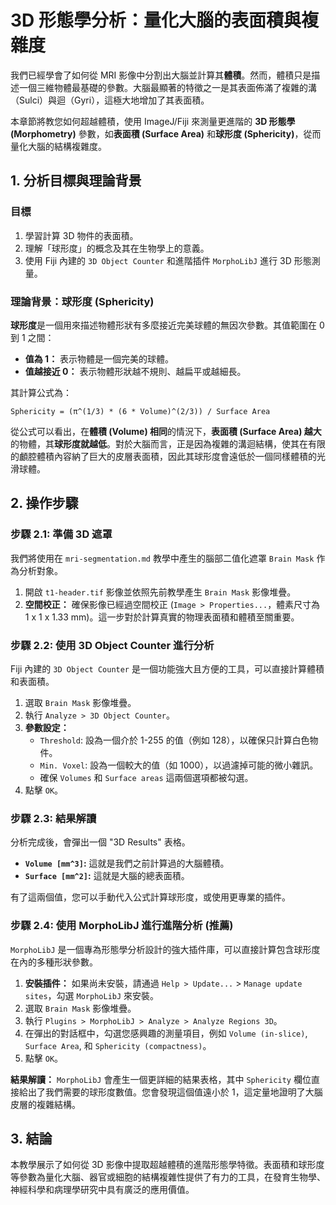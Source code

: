 # 3D 形態學分析：量化大腦的表面積與複雜度

我們已經學會了如何從 MRI 影像中分割出大腦並計算其**體積**。然而，體積只是描述一個三維物體最基礎的參數。大腦最顯著的特徵之一是其表面佈滿了複雜的溝（Sulci）與迴（Gyri），這極大地增加了其表面積。

本章節將教您如何超越體積，使用 ImageJ/Fiji 來測量更進階的 **3D 形態學 (Morphometry)** 參數，如**表面積 (Surface Area)** 和**球形度 (Sphericity)**，從而量化大腦的結構複雜度。

## 1. 分析目標與理論背景

### 目標

1.  學習計算 3D 物件的表面積。
2.  理解「球形度」的概念及其在生物學上的意義。
3.  使用 Fiji 內建的 `3D Object Counter` 和進階插件 `MorphoLibJ` 進行 3D 形態測量。

### 理論背景：球形度 (Sphericity)

**球形度**是一個用來描述物體形狀有多麼接近完美球體的無因次參數。其值範圍在 0 到 1 之間：
-   **值為 1：** 表示物體是一個完美的球體。
-   **值越接近 0：** 表示物體形狀越不規則、越扁平或越細長。

其計算公式為：

`Sphericity = (π^(1/3) * (6 * Volume)^(2/3)) / Surface Area`

從公式可以看出，在**體積 (Volume) 相同**的情況下，**表面積 (Surface Area) 越大**的物體，其**球形度就越低**。對於大腦而言，正是因為複雜的溝迴結構，使其在有限的顱腔體積內容納了巨大的皮層表面積，因此其球形度會遠低於一個同樣體積的光滑球體。

## 2. 操作步驟

### 步驟 2.1: 準備 3D 遮罩

我們將使用在 `mri-segmentation.md` 教學中產生的腦部二值化遮罩 `Brain Mask` 作為分析對象。

1.  開啟 `t1-header.tif` 影像並依照先前教學產生 `Brain Mask` 影像堆疊。
2.  **空間校正：** 確保影像已經過空間校正 (`Image > Properties...`，體素尺寸為 1 x 1 x 1.33 mm)。這一步對於計算真實的物理表面積和體積至關重要。

### 步驟 2.2: 使用 3D Object Counter 進行分析

Fiji 內建的 `3D Object Counter` 是一個功能強大且方便的工具，可以直接計算體積和表面積。

1.  選取 `Brain Mask` 影像堆疊。
2.  執行 `Analyze > 3D Object Counter`。
3.  **參數設定：**
    *   `Threshold`: 設為一個介於 1-255 的值（例如 128），以確保只計算白色物件。
    *   `Min. Voxel`: 設為一個較大的值（如 1000），以過濾掉可能的微小雜訊。
    *   確保 `Volumes` 和 `Surface areas` 這兩個選項都被勾選。
4.  點擊 `OK`。

### 步驟 2.3: 結果解讀

分析完成後，會彈出一個 "3D Results" 表格。

-   **`Volume [mm^3]`:** 這就是我們之前計算過的大腦體積。
-   **`Surface [mm^2]`:** 這就是大腦的總表面積。

有了這兩個值，您可以手動代入公式計算球形度，或使用更專業的插件。

### 步驟 2.4: 使用 MorphoLibJ 進行進階分析 (推薦)

`MorphoLibJ` 是一個專為形態學分析設計的強大插件庫，可以直接計算包含球形度在內的多種形狀參數。

1.  **安裝插件：** 如果尚未安裝，請通過 `Help > Update...` > `Manage update sites`，勾選 `MorphoLibJ` 來安裝。
2.  選取 `Brain Mask` 影像堆疊。
3.  執行 `Plugins > MorphoLibJ > Analyze > Analyze Regions 3D`。
4.  在彈出的對話框中，勾選您感興趣的測量項目，例如 `Volume (in-slice)`, `Surface Area`, 和 `Sphericity (compactness)`。
5.  點擊 `OK`。

**結果解讀：**
`MorphoLibJ` 會產生一個更詳細的結果表格，其中 `Sphericity` 欄位直接給出了我們需要的球形度數值。您會發現這個值遠小於 1，這定量地證明了大腦皮層的複雜結構。

## 3. 結論

本教學展示了如何從 3D 影像中提取超越體積的進階形態學特徵。表面積和球形度等參數為量化大腦、器官或細胞的結構複雜性提供了有力的工具，在發育生物學、神經科學和病理學研究中具有廣泛的應用價值。
